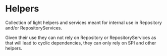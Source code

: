 # Helpers

Collection of light helpers and services meant for internal use in Repository
and/or RepositoryServices.

Given their use they can not rely on Repository or RepositoryServices as
that will lead to cyclic dependencies, they can only rely on SPI and other helpers.
